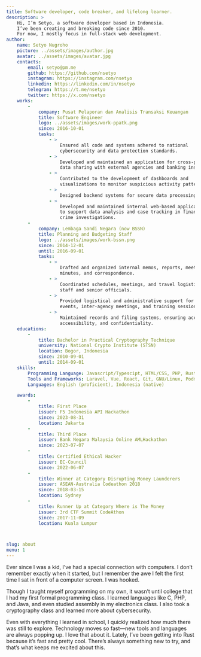 ```yaml
---
title: Software developer, code breaker, and lifelong learner.
description: >
    Hi, I’m Setyo, a software developer based in Indonesia.
    I’ve been creating and breaking code since 2010.
    For now, I mostly focus in full-stack web development.
author:
    name: Setyo Nugroho
    picture: ../assets/images/author.jpg
    avatar: ../assets/images/avatar.jpg
    contacts:
        email: setyo@pm.me
        github: https://github.com/nsetyo
        instagram: https://instagram.com/nsetyo
        linkedin: https://linkedin.com/in/nsetyo
        telegram: https://t.me/nsetyo
        twitter: https://x.com/nsetyo
    works:
        -
            company: Pusat Pelaporan dan Analisis Transaksi Keuangan
            title: Software Engineer
            logo: ../assets/images/work-ppatk.png
            since: 2016-10-01
            tasks:
                - >
                    Ensured all code and systems adhered to national
                    cybersecurity and data protection standards.
                - >
                    Developed and maintained an application for cross-platform
                    data sharing with external agencies and banking institutions.
                - >
                    Contributed to the development of dashboards and
                    visualizations to monitor suspicious activity patterns.
                - >
                    Designed backend systems for secure data processing.
                - >
                    Developed and maintained internal web-based applications
                    to support data analysis and case tracking in financial
                    crime investigations.
        -
            company: Lembaga Sandi Negara (now BSSN)
            title: Planning and Budgeting Staff
            logo: ../assets/images/work-bssn.png
            since: 2014-12-01
            until: 2016-09-01
            tasks:
                - >
                    Drafted and organized internal memos, reports, meeting
                    minutes, and correspondence.
                - >
                    Coordinated schedules, meetings, and travel logistics for
                    staff and senior officials.
                - >
                    Provided logistical and administrative support for official
                    events, inter-agency meetings, and training sessions.
                - >
                    Maintained records and filing systems, ensuring accuracy,
                    accessibility, and confidentiality.
    educations:
        -
            title: Bachelor in Practical Cryptography Technique
            university: National Crypto Institute (STSN)
            location: Bogor, Indonesia
            since: 2010-09-01
            until: 2014-09-01
    skills:
        Programming Language: Javascript/Typescipt, HTML/CSS, PHP, Rust
        Tools and Frameworks: Laravel, Vue, React, Git, GNU/Linux, Podman/Docker
        Languages: English (proficient), Indonesia (native)

    awards:
        -
            title: First Place
            issuer: F5 Indonesia API Hackathon
            since: 2023-08-31
            location: Jakarta
        -
            title: Third Place
            issuer: Bank Negara Malaysia Online AMLHackathon
            since: 2023-07-07
        -
            title: Certified Ethical Hacker
            issuer: EC-Council
            since: 2022-06-07
        -
            title: Winner at Category Disrupting Money Launderers
            issuer: ASEAN-Australia Codeathon 2018
            since: 2018-03-15
            location: Sydney
        -
            title: Runner Up at Category Where is The Money
            issuer: 3rd CTF Summit CodeAthon
            since: 2017-11-09
            location: Kuala Lumpur



slug: about
menu: 1
---
```


Ever since I was a kid, I’ve had a special connection with computers. I don’t
remember exactly when it started, but I remember the awe I felt the first time I
sat in front of a computer screen. I was hooked.

Though I taught myself programming on my own, it wasn’t until college that I had
my first formal programming class. I learned languages like C, PHP, and Java,
and even studied assembly in my electronics class. I also took a cryptography
class and learned more about cybersecurity.

Even with everything I learned in school, I quickly realized how much there was
still to explore. Technology moves so fast—new tools and languages are always
popping up. I love that about it. Lately, I’ve been getting into Rust because
it’s fast and pretty cool. There’s always something new to try, and that’s what
keeps me excited about this.
